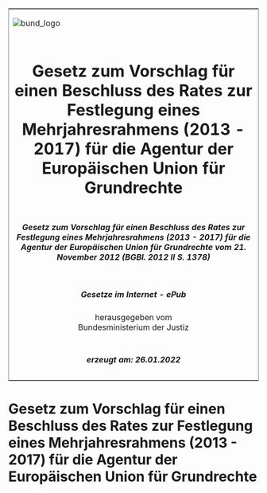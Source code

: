 <span id="DECKBLATT.html"></span>

<table border="0" frame="border" width="100%">

<tr valign="top">

<td align="left">

![bund\_logo](BfJ_2021_Web_de_de.gif)

</td>

<td align="right">

 

</td>

</tr>

<tr align="center" valign="middle">

<td colspan="2">

# Gesetz zum Vorschlag für einen Beschluss des Rates zur Festlegung eines Mehrjahresrahmens (2013 - 2017) für die Agentur der Europäischen Union für Grundrechte

</td>

</tr>

<tr align="center" valign="middle">

<td colspan="2">

##### Gesetz zum Vorschlag für einen Beschluss des Rates zur Festlegung eines Mehrjahresrahmens (2013 - 2017) für die Agentur der Europäischen Union für Grundrechte vom 21. November 2012 (BGBl. 2012 II S. 1378)

</td>

</tr>

<tr align="center" valign="middle">

<td colspan="2">

  
  

##### Gesetze im Internet - ePub  
  
herausgegeben vom  
Bundesministerium der Justiz

</td>

</tr>

<tr align="center" valign="bottom">

<td colspan="2">

  
  

##### erzeugt am: 26.01.2022

</td>

</tr>

</table>

<span id="BJNR137820012.html"></span>

# Gesetz zum Vorschlag für einen Beschluss des Rates zur Festlegung eines Mehrjahresrahmens (2013 - 2017) für die Agentur der Europäischen Union für Grundrechte
